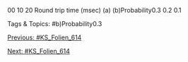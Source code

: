 00 10 20
Round trip time (msec)
(a) (b)Probability0.3
0.2
0.1

   Tags & Topics:
   #b)Probability0.3

[Previous: #KS_Folien_614](KS_Folien_614.md)

[Next: #KS_Folien_614](KS_Folien_614.md)